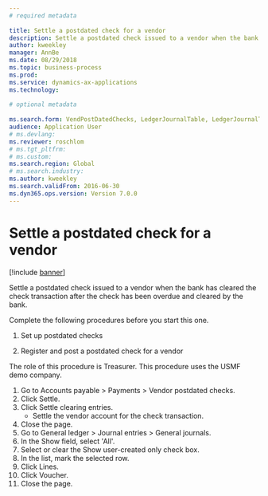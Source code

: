 ```yaml
--- 
# required metadata 
 
title: Settle a postdated check for a vendor
description: Settle a postdated check issued to a vendor when the bank has cleared the check transaction after the check has been overdue and cleared by the bank. 
author: kweekley
manager: AnnBe 
ms.date: 08/29/2018
ms.topic: business-process 
ms.prod:  
ms.service: dynamics-ax-applications 
ms.technology:  
 
# optional metadata 
 
ms.search.form: VendPostDatedChecks, LedgerJournalTable, LedgerJournalTransDaily, LedgerTransVoucher   
audience: Application User 
# ms.devlang:  
ms.reviewer: roschlom
# ms.tgt_pltfrm:  
# ms.custom:  
ms.search.region: Global
# ms.search.industry: 
ms.author: kweekley
ms.search.validFrom: 2016-06-30 
ms.dyn365.ops.version: Version 7.0.0 
---
```

# Settle a postdated check for a vendor

[!include [banner](../../includes/banner.md)]

Settle a postdated check issued to a vendor when the bank has cleared the check transaction after the check has been overdue and cleared by the bank. 

Complete the following procedures before you start this one.

1) Set up postdated checks

2) Register and post a postdated check for a vendor



The role of this procedure is Treasurer. This procedure uses the USMF demo company.

1. Go to Accounts payable > Payments > Vendor postdated checks.
2. Click Settle.
3. Click Settle clearing entries.
    * Settle the vendor account for the check transaction.  
4. Close the page.
5. Go to General ledger > Journal entries > General journals.
6. In the Show field, select 'All'.
7. Select or clear the Show user-created only check box.
8. In the list, mark the selected row.
9. Click Lines.
10. Click Voucher.
11. Close the page.


